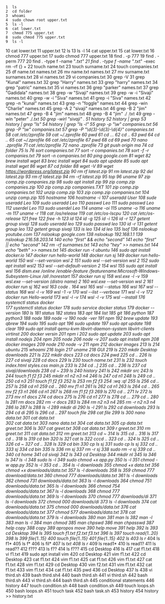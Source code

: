     1  ls
    2  cd folder
    3  whoami
    4  sudo chown root upper.txt
    5  ls -l
    6  cat lower.txt
    7  chmod 775 upper.txt
    8  sudo chmod 775 upper.txt
    9  ls -l
   10  cat lower.txt
   11  upper.txt
   12  ls
   13  ls -l
   14  cat upper.txt
   15  cat lower.txt
   16  chmod 777 upper.txt
   17  sudo chmod 777 upper.txt
   18  find . -p 777
   19  find . -perm 777
   20  find . -type f -name "*.txt"
   21  find . -type f -name "*.txt" -exec rm -rf {} +
   22  touch name.txt
   23  touch surname.txt
   24  touch companies.txt
   25  df  name.txt names.txt
   26  mv  name.txt names.txt
   27  mv  surname.txt surnames.txt
   28  vi names.txt
   29  vi companies.txt
   30  grep -V
   31  grep "Kunal" names.txt
   32  grep "Harry" names.txt
   33  grep "harry" names.txt
   34  grep "patric" names.txt
   35  vi names.txt
   36  grep "parker" names.txt
   37  grep "Gadidala" names.txt
   38  grep -w "Sivaji" names.txt
   39  grep -w -i  "Sivaji" names.txt
   40  grep -w -i  "Siva" names.txt
   41  grep  -i  "Siva" names.txt
   42  grep -n "kunal" names.txt
   43  grep -n "foggle" names.txt
   44  grep -win "Charlie" names.txt
   45  grep -A 2 "sivaji" names.txt
   46  grep -B 2 "jim" names.txt
   47  grep -B 4  "jim" names.txt
   48  grep -B 4  "jim" ./ .txt
   49  grep -win "peter" ./*.txt
   50  grep -wirl "sivaji" .
   51  history
   52  history | grep
   53  history | grep "ls" 
   54  history | grep "ls -l" 
   55  grep -p "\w" companies.txt
   56  grep -P  "\w" companies.txt
   57  grep -P  "\d{3}-\d{3}-\d{4}" companies.txt
   58  cat /etc/zprofile
   59  cat ~/.zprofile
   60  pwd
   61  cd ...
   62  cd ..
   63  pwd
   64  cd ..
   65  cat ~/.zprofile
   66  cat /etc/zprofile
   67  pwd
   68  cd
   69  pwd
   70  nano .zprofile
   71  cat /etc/zprofile
   72  nano .zprofile
   73  git push origin ma
   74  cd folder
   75  ls
   76  sort companies.txt
   77  sort -r companies.txt
   78  sort -f -r companies.txt
   79  sort -n  companies.txt
   80  ping google.com
   81  wget
   82  brew install wget
   83  brec install wget
   84  sudo apt update
   85  sudo apt install wget
   86  wget
   87  cd folder
   88  wget -V
   89  wget https://wordpress.org/latest.zip
   90  rm rf latest.zip
   91  rm  latest.zip
   92  del  latest.zip
   93  rm rf latest.zip
   94  rm -rf latest.zip
   95  top
   96  uname
   97  zip comp.zip companies.zip
   98  sudo apt install zip
   99  zip comp.zip companies.zip
  100  zip comp.zip companies.TXT
  101  zip comp.zip companies.txt
  102  unzip comp.zip
  103  zip comp.zip companies.txt
  104  unzip comp.zip
  105  hostname
  106  hostname -i
  107  useradd User
  108  sude useradd Leo
  109  sudo useradd Leo
  110  passwd Leo
  111  sudo passwd Leo
  112  userdel Leo
  113  sudo userdel Leo
  114  uname -oi
  115  uname -o
  116  uname -m
  117  uname -r
  118  cat /os/release
  119  cat /etc/os-lscpu
  120  cat /etc/os-release
  121  free
  122  free -h
  123  id
  124  id -g
  125  id -i
  126  id -r
  127  getent group sivaji
  128  sudo useradd leo
  129  sudo passwd  leo
  130  id -r
  131  getent group leo
  132  getent group sivaji
  133  is leo
  134  id leo
  135  lsof
  136  nslookup youtube.com
  137  nslookup google.com
  138  nslookup 192.168.1.1
  139  nslookup 216.58.203.14
  140  echo "first" && echo "second" 
  141  echo "first" ||  echo "second" 
  142  rm -rf surnames.txt
  143  echo "hey" >> names.txt
  144  echo "beth" >> names.txt
  145  docker run -t ubuntu
  146  sudo apt install docker.io
  147  docker run hello-world
  148  docker run sj
  149  docker run hello-world
  150  wsl --set-version wsl 2
  151  sudo wsl --set-version wsl 2
  152  sudo apt install wsl2
  153  wsl --set-default-version 2
  154  wsl
  155  sudo apt install wsl
  156  dism.exe /online /enable-feature /featurename:Microsoft-Windows-Subsystem-Linux /all /norestart
  157  docker run sj
  158  wsl.exe -l -v
  159  wsl.exe --set-version (distro name) 2
  160  wsl.exe --set-version wsl 2
  161  docker run sj
  162  wsl
  163  code .
  164  wsl
  165  wsl --status
  166  wsl
  167  wsl --status
  168  wsl -l -v
  169  wsl -1 -v
  170  wsl --list --verbose
  171  wsl -l -v
  172  docker run Hello-world
  173  wsl -l -v
  174  wsl -l -v
  175  wsl --install
  176  systemctl status docker    
  177  systemctl status docker 
  178  sudo service docker status
  179  docker --version
  180  ls
  181  status
  182  states
  183  apt
  184  list
  185  git
  186  python
  187  python3
  188  node
  189  node -v
  190  node -ver
  191  npm
  192  brew update
  193  qbrew
  194  sudo
  195  sudo apt
  196  sudo update
  197  sudo apt update
  198  clear
  199  sudo apt install qemu-kvm libvirt-daemon-system libvirt-clients virtinst
  200  docker versin
  201  npm i
  202  sudo apt update
  203  sudo apt install nodejs
  204  npm 
  205  node
  206  node -v
  207  sudo apt install npm
  208  docker images
  209  node
  210  node -v
  211  npm
  212  docker images
  213  ls
  214  ubuntu
  215  whoami
  216  login
  217  uname
  218  GUI
  219  ls
  220  mkdir Desktop downloads
  221  ls
  222  mkdir docs
  223  cd docs
  224  pwd
  225  cd ..
  226  ls
  227  cd sivaji
  228  cd docs
  229  ls
  230  touch name.txt
  231  ls
  232  touch index.html styles.css main.js
  233  ls
  234  cd ..]
  235  cd ..
  236  ls
  237  cd sivaji/downloads
  238  cd ~
  239  ls
  240  history
  241  ls
  242  mkdir src
  243  ls
  244  touch f1 f2 f3
  245  mkdir n1 n2 n3 n4
  246  ls
  247  cd n1
  248  ls
  249  cd ..
  250  cd n3
  251  touch f1 f2 f3
  252  ls
  253  rm f2 f3
  254  :wq :q!
  255  ls
  256  cd ..
  257  ls
  258  cd n1
  259  cd ..
  260  mv f1 n1
  261  ls
  262  cd n1
  263  ls
  264  cd ..
  265  mv f2 f3  n1
  266  cd n1
  267  ls
  268  rm f1 f2 f3
  269  ls
  270  cd ..
  271  lv
  272  ls
  273  mv n1 docs
  274  cd docs
  275  ls
  276  cd n1
  277  ls
  278  cd ...
  279  cd ..
  280  ls
  281  rm docs
  282  rm -r docs
  283  ls
  284  rm n2 n3 n4
  285  rm -r n2 n3 n4
  286  la
  287  ls
  288  ls -l
  289  mkdir di
  290  ls -l
  291  ls
  292  cd downloads
  293  ls
  294  cd di
  295  ls
  296  cd ..
  297  touch file
  298  cat file
  299  ls
  300  nano data.txt
  301  cat data.txt\
  302  cat data.txt
  303  nano data.txt
  304  cat data.txt
  305  cp data.txt  greet.txt
  306  ls
  307  cat greet.txt
  308  cat data.txt
  309  r greet.txt
  310  rm greet.txt
  311  cat data.txt
  312  rm greet.txt
  313  cd ~
  314  ls
  315  cd ..
  316  ls
  317  cd ..
  318  ls
  319  cd bin
  320  ls
  321  cat ls
  322  cccd ..
  323  cd ..
  324  ls
  325  cd ..
  326  cd ~
  327  cd ..
  328  ls
  329  cd bin
  330  cp ls sj
  331  sudo cp ls sj
  332  cd ..
  333  sj
  334  cd bin
  335  ls
  336  rm sj
  337  rm -r sj
  338  sudo rm -r sj
  339  cd ..
  340  cd home
  341  cd sivaji
  342  ls
  343  cd Desktop
  344  mkdir nl
  345  la
  346  ls
  347  ls -l
  348  sudo ls -l
  349  sudo chmod +x  app.py
  350  ls -l
  351  chmod -w app.py
  352  ls -l
  353  cd ..
  354  ls -l downloads
  355  chmod +x data.txt
  356  chmod +x downloads/data.txt
  357  ls -l downloads
  358  ls
  359  chmod 777 download/data.txt
  360  chmod 777 downloads/data.txt
  361  ls -l downloads
  362  chmod 731 downloads/data.txt
  363  ls -l downloads
  364  chmod 751 downloads/data.txt
  365  ls -l downloads
  366  chmod 754 downloads/data.txt
  367  ls -l downloads
  368  chmod 777 downloads/data.txt
  369  ls -l downloads
  370  chmod 777 downloads/di
  371  ls -l downloads
  372  chmod 000 downloads/di
  373  ls -l downloads
  374  cat downloads/data.txt
  375  chmod 000 downloads/data.txt
  376  cat downloads/data.txt
  377  chmod 577 downloads/data.txt
  378  cat downloads/data.txt
  379  ls -l downloads
  380  man
  381  man ls
  382  man -l
  383  man ls -l
  384  man chmod
  385  man chpswd
  386  man chpasswd
  387  help copy
  388  copy 
  389  apropos move
  390  help move
  391  help
  392  ls
  393  cd Desktop
  394  ls
  395  touch f1.txt f2.txt f3.txt
  396  ls
  397  touch read{1..20}
  398  ls
  399  file{1..15}
  400  touch file{1..15}
  401  file{1..15}
  402  ls
  403  ls r*
  404  ls f1*
  405  ls f*
  406  ls fil*
  407  ls *txt
  408  ls r*
  409  ls read1*
  410  ls read1?
  411  ls read??
  412  f???
  413  ls f??
  414  ls f???
  415  cd Desktop
  416  ls
  417  cat f1.txt
  418  vi f1.txt
  419  sudo apt install vim
  420  cd Desktop
  421  vim f1.txt
  422  cd Desktop
  423  cat f1.txt
  424  vim f1.txt
  425  cat f1.txt
  426  vim f1.txt
  427  cat f1.txt
  428  vim f1.txt
  429  cd Desktop
  430  vim f2.txt
  431  vim f1.txt
  432  cat f1.txt
  433  vim f1.txt
  434  cat f1.txt
  435  pwd
  436  cd Desktop
  437  ls
  438  vi third.sh
  439  bash third.sh4
  440  bash third.sh
  441  vi third.sh
  442  bash third.sh
  443  vi third.sh
  444  bash third.sh
  445  conditional statements 
  446  history
  447  touch condition.sh
  448  bash condition.sh
  449  touch loops.sh
  450  bash loops.sh
  451  touch task
  452  bash task.sh
  453  history
  454  history >> history.txt
